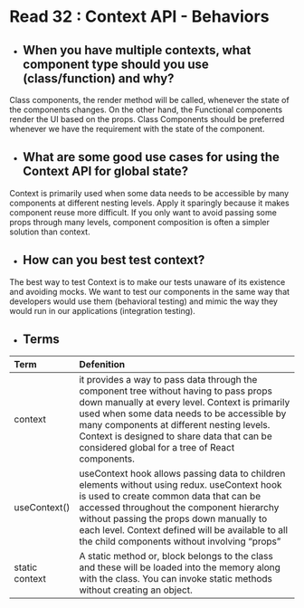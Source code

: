 # Read 32 : Context API - Behaviors

+ ##  When you have multiple contexts, what component type should you use (class/function) and why?

Class components, the render method will be called, whenever the state of the components changes. On the other hand, the Functional components render the UI based on the props. Class Components should be preferred whenever we have the requirement with the state of the component.

+ ##  What are some good use cases for using the Context API for global state?

Context is primarily used when some data needs to be accessible by many components at different nesting levels. Apply it sparingly because it makes component reuse more difficult. If you only want to avoid passing some props through many levels, component composition is often a simpler solution than context.

+ ## How can you best test context?

The best way to test Context is to make our tests unaware of its existence and avoiding mocks. We want to test our components in the same way that developers would use them (behavioral testing) and mimic the way they would run in our applications (integration testing).

+ ##  Terms

| Term                            | Defenition                |
| :-------------                  |   :----------         |
|context |it provides a way to pass data through the component tree without having to pass props down manually at every level. Context is primarily used when some data needs to be accessible by many components at different nesting levels. Context is designed to share data that can be considered global for a tree of React components.|
|useContext() |useContext hook allows passing data to children elements without using redux. useContext hook is used to create common data that can be accessed throughout the component hierarchy without passing the props down manually to each level. Context defined will be available to all the child components without involving “props”|
|static context | A static method or, block belongs to the class and these will be loaded into the memory along with the class. You can invoke static methods without creating an object.|